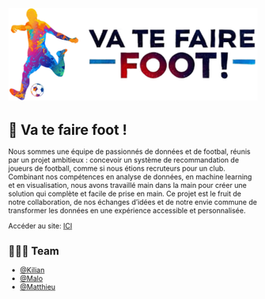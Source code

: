 ![bannière](https://raw.githubusercontent.com/KilianCadiou/Va-Te-Faire-Foot/main/STREAMLIT/img/Bandeau.png)

# 🤘 Va te faire foot !

Nous sommes une équipe de passionnés de données et de footbal, réunis par un projet ambitieux : concevoir un système de recommandation de joueurs de football, comme si nous étions recruteurs pour un club. Combinant nos compétences en analyse de données, en machine learning et en visualisation, nous avons travaillé main dans la main pour créer une solution qui complète et facile de prise en main. Ce projet est le fruit de notre collaboration, de nos échanges d’idées et de notre envie commune de transformer les données en une expérience accessible et personnalisée.

Accéder au site: [ICI](https://kiliancadiou-va-te-faire-foot-streamlitstreamlit-app-xttkka.streamlit.app/)
## 👨🏻‍💼 Team 

- [@Kilian](https://github.com/KilianCadiou)
- [@Malo](https://github.com/MaloBang)
- [@Matthieu](https://github.com/DriixData)
